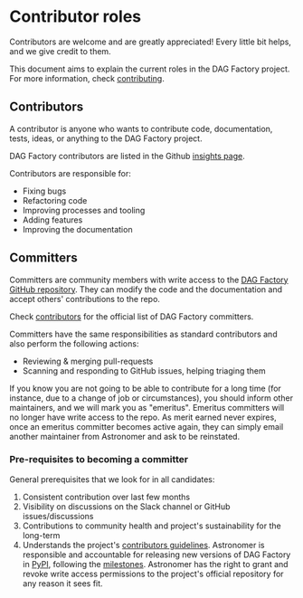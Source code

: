 # Contributor roles

Contributors are welcome and are greatly appreciated! Every little bit helps, and we give credit to them.

This document aims to explain the current roles in the DAG Factory project.
For more information, check [contributing](howto.md).

## Contributors

A contributor is anyone who wants to contribute code, documentation, tests, ideas, or anything to the DAG Factory project.

DAG Factory contributors are listed in the Github [insights page](https://github.com/astronomer/dag-factory/graphs/contributors).

Contributors are responsible for:

* Fixing bugs
* Refactoring code
* Improving processes and tooling
* Adding features
* Improving the documentation

## Committers

Committers are community members with write access to the [DAG Factory GitHub repository](https://github.com/astronomer/dag-factory).
They can modify the code and the documentation and accept others' contributions to the repo.

Check [contributors](contributors.md) for the official list of DAG Factory committers.

Committers have the same responsibilities as standard contributors and also perform the following actions:

* Reviewing & merging pull-requests
* Scanning and responding to GitHub issues, helping triaging them

If you know you are not going to be able to contribute for a long time (for instance, due to a change of job or circumstances), you should inform other maintainers, and we will mark you as "emeritus".
Emeritus committers will no longer have write access to the repo.
As merit earned never expires, once an emeritus committer becomes active again, they can simply email another maintainer from Astronomer and ask to be reinstated.

### Pre-requisites to becoming a committer

General prerequisites that we look for in all candidates:

1. Consistent contribution over last few months
2. Visibility on discussions on the Slack channel or GitHub issues/discussions
3. Contributions to community health and project's sustainability for the long-term
4. Understands the project's [contributors guidelines](howto.md).
Astronomer is responsible and accountable for releasing new versions of DAG Factory in [PyPI](https://pypi.org/project/dag-factory/), following the [milestones](https://github.com/astronomer/dag-factory/milestones).
Astronomer has the right to grant and revoke write access permissions to the project's official repository for any reason it sees fit.
